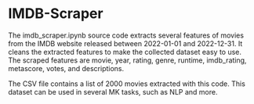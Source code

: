 # IMDB-Scraper

The imdb_scraper.ipynb source code extracts several features of movies from the IMDB website released between 2022-01-01 and 2022-12-31. It cleans the extracted features to make the collected dataset easy to use. The scraped features are movie, year, rating,	genre,	runtime,	imdb_rating,	metascore,	votes, and descriptions.   

The CSV file contains a list of 2000 movies extracted with this code. This dataset can be used in several MK tasks, such as NLP and more.
